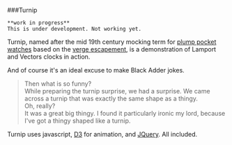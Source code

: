
###Turnip

    **work in progress**
    This is under development. Not working yet.

Turnip, named after the mid 19th century mocking term for [plump pocket watches](http://richardlangworth.com/the-turnip-churchills-breguet-pocket-watch) based on the [verge escapement](http://en.wikipedia.org/wiki/Verge_escapement#Decline), is a demonstration of Lamport and Vectors clocks in action.

And of course it's an ideal excuse to make Black Adder jokes.

> Then what is so funny?  
> While preparing the turnip surprise, we had a surprise. We came across a turnip that was exactly the same shape as a thingy.  
> Oh, really?  
> It was a great big thingy.
> I found it particularly ironic my lord, because I've got a thingy shaped like a turnip.

Turnip uses javascript, [D3](https://github.com/mbostock/d3) for animation, and [JQuery](https://github.com/jquery/jquery). All included.

